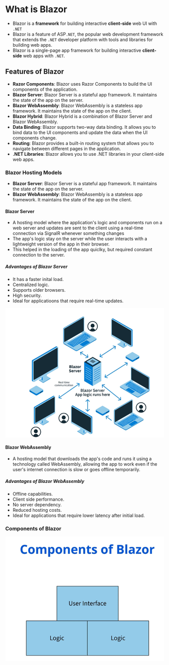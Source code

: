 # What is Blazor

- Blazor is a **framework** for building interactive **client-side** web UI with `.NET`
- Blazor is a feature of ASP`.NET`, the popular web development framework that extends the `.NET` developer platform with tools and libraries for building web apps.
- Blazor is a single-page app framework for building interactive **client-side** web apps with `.NET`.

## Features of Blazor

- **Razor Components**: Blazor uses Razor Components to build the UI components of the application.
- **Blazor Server**: Blazor Server is a stateful app framework. It maintains the state of the app on the server.
- **Blazor WebAssembly**: Blazor WebAssembly is a stateless app framework. It maintains the state of the app on the client.
- **Blazor Hybrid**: Blazor Hybrid is a combination of Blazor Server and Blazor WebAssembly.
- **Data Binding**: Blazor supports two-way data binding. It allows you to bind data to the UI components and update the data when the UI components change.
- **Routing**: Blazor provides a built-in routing system that allows you to navigate between different pages in the application.
- **.NET Libraries**: Blazor allows you to use .NET libraries in your client-side web apps.

### Blazor Hosting Models

- **Blazor Server**: Blazor Server is a stateful app framework. It maintains the state of the app on the server.
- **Blazor WebAssembly**: Blazor WebAssembly is a stateless app framework. It maintains the state of the app on the client.

#### Blazor Server

- A hosting model where the application's logic and components run on a web server and updates are sent to the client using a real-time connection via SignalR whenever something changes
- The app's logic stay on the server while the user interacts with a lightweight version of the app in their browser.
- This helped in the loading of the app quiclky, but required constant connection to the server.

##### Advantages of Blazor Server

- It has a faster inital load.
- Centralized logic.
- Supports older browsers.
- High security.
- Ideal for applicatioons that require real-time updates.

![Blazor Server](../assets/blazorserver.png)

#### Blazor WebAssembly

- A hosting model that downloads the app's code and runs it using a technology called WebAssembly, allowing the app to work even if the user's internet connection is slow or goes offline temporarily.

##### Advantages of Blazor WebAssembly

- Offline capabilities.
- Client side performance.
- No server dependency.
- Reduced hosting costs.
- Ideal for applications that require lower latency after initial load.

### Components of Blazor

![Components of Blazor](../assets/componentsOfBlazor.png)
